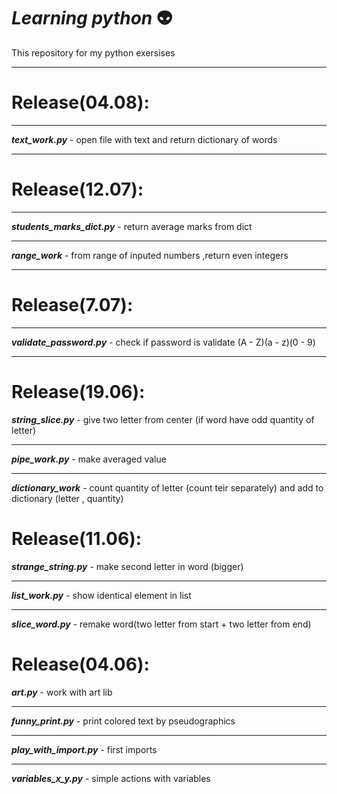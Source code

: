 ***Learning python*** :alien:
============
This repository for my python exersises
***
Release(04.08):
===
***
***text_work.py*** - open file with text and return dictionary of words
***

Release(12.07):
===
***
***students_marks_dict.py*** - return average marks from dict
***
***range_work*** - from range of inputed numbers ,return even integers 
***
Release(7.07):
===
***
***validate_password.py*** - check if password is validate (A - Z)(a - z)(0 - 9)

***
Release(19.06):
===
***string_slice.py*** - give two letter from center (if word have odd 
quantity of letter)  

***
***pipe_work.py*** - make avеraged value
***
***dictionary_work*** - count quantity of letter (count teir separately) and add to dictionary
(letter , quantity)

Release(11.06):
===
***strange_string.py*** - make second letter in word (bigger)
***
***list_work.py*** -  show identical element in list
***
***slice_word.py*** - remake word(two letter from start + two letter from end)

Release(04.06):
===
***art.py*** - work with art lib
***

***funny_print.py*** - print colored text by pseudographics 
***

***play_with_import.py*** - first imports
***

***variables_x_y.py*** - simple actions with variables